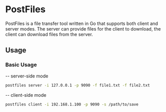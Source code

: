 # PostFiles

PostFiles is a file transfer tool written in Go that supports both client and server modes. The server can provide files for the client to download, the client can download files from the server.

## Usage
### Basic Usage
-- server-side mode
```bash
postfiles server -i 127.0.0.1 -p 9090 -f file1.txt -f file2.txt
```
-- client-side mode
```bash
postfiles client -i 192.168.1.100 -p 9090 -s /path/to/save
```
